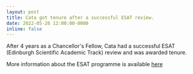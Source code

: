 ```yaml
---
layout: post
title: Cata got tenure after a successful ESAT review. 
date: 2022-05-26 12:00:00-0000
inline: false
---
```


After 4 years as a Chancellor's Fellow, Cata had a successful ESAT
(Edinburgh Scientific Academic Track) review and was awarded tenure. 

More information about the ESAT programme is available [here](https://www.ed.ac.uk/medicine-vet-medicine/our-research/cmvm-research-support/early-career-researchers/edinburgh-scientific-academic-track)